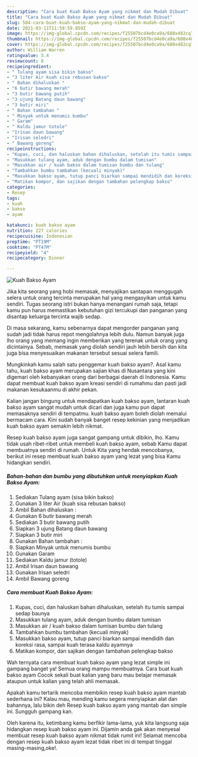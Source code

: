 ```yaml
---
description: "Cara buat Kuah Bakso Ayam yang nikmat dan Mudah Dibuat"
title: "Cara buat Kuah Bakso Ayam yang nikmat dan Mudah Dibuat"
slug: 584-cara-buat-kuah-bakso-ayam-yang-nikmat-dan-mudah-dibuat
date: 2021-03-11T11:59:59.859Z
image: https://img-global.cpcdn.com/recipes/f25507bcd4e0ca9a/680x482cq70/kuah-bakso-ayam-foto-resep-utama.jpg
thumbnail: https://img-global.cpcdn.com/recipes/f25507bcd4e0ca9a/680x482cq70/kuah-bakso-ayam-foto-resep-utama.jpg
cover: https://img-global.cpcdn.com/recipes/f25507bcd4e0ca9a/680x482cq70/kuah-bakso-ayam-foto-resep-utama.jpg
author: William Warren
ratingvalue: 3.4
reviewcount: 8
recipeingredient:
- " Tulang ayam sisa bikin bakso"
- "3 liter Air kuah sisa rebusan bakso"
- " Bahan dihaluskan "
- "6 butir bawang merah"
- "3 butir bawang putih"
- "3 ujung Batang daun bawang"
- "3 butir miri"
- " Bahan tambahan "
- " Minyak untuk menumis bumbu"
- " Garam"
- " Kaldu jamur totole"
- "Irisan daun bawang"
- "Irisan seledri"
- " Bawang goreng"
recipeinstructions:
- "Kupas, cuci, dan haluskan bahan dihaluskan, setelah itu tumis sampai sedap baunya"
- "Masukkan tulang ayam, aduk dengan bumbu dalam tumisan"
- "Masukkan air / kuah bakso dalam tumisan bumbu dan tulang"
- "Tambahkan bumbu tambahan (kecuali minyak)"
- "Masukkan bakso ayam, tutup panci biarkan sampai mendidih dan koreksi rasa, sampai kuah terasa kaldu ayamnya"
- "Matikan kompor, dan sajikan dengan tambahan pelengkap bakso"
categories:
- Resep
tags:
- kuah
- bakso
- ayam

katakunci: kuah bakso ayam 
nutrition: 227 calories
recipecuisine: Indonesian
preptime: "PT19M"
cooktime: "PT47M"
recipeyield: "4"
recipecategory: Dinner

---
```



![Kuah Bakso Ayam](https://img-global.cpcdn.com/recipes/f25507bcd4e0ca9a/680x482cq70/kuah-bakso-ayam-foto-resep-utama.jpg)

Jika kita seorang yang hobi memasak, menyajikan santapan menggugah selera untuk orang tercinta merupakan hal yang mengasyikan untuk kamu sendiri. Tugas seorang istri bukan hanya menangani rumah saja, tetapi kamu pun harus memastikan kebutuhan gizi tercukupi dan panganan yang disantap keluarga tercinta wajib sedap.

Di masa  sekarang, kamu sebenarnya dapat mengorder panganan yang sudah jadi tidak harus repot mengolahnya lebih dulu. Namun banyak juga lho orang yang memang ingin memberikan yang terenak untuk orang yang dicintainya. Sebab, memasak yang diolah sendiri jauh lebih bersih dan kita juga bisa menyesuaikan makanan tersebut sesuai selera famili. 



Mungkinkah kamu salah satu penggemar kuah bakso ayam?. Asal kamu tahu, kuah bakso ayam merupakan sajian khas di Nusantara yang kini digemari oleh kebanyakan orang dari berbagai daerah di Indonesia. Kamu dapat membuat kuah bakso ayam kreasi sendiri di rumahmu dan pasti jadi makanan kesukaanmu di akhir pekan.

Kalian jangan bingung untuk mendapatkan kuah bakso ayam, lantaran kuah bakso ayam sangat mudah untuk dicari dan juga kamu pun dapat memasaknya sendiri di tempatmu. kuah bakso ayam boleh diolah memalui bermacam cara. Kini sudah banyak banget resep kekinian yang menjadikan kuah bakso ayam semakin lebih nikmat.

Resep kuah bakso ayam juga sangat gampang untuk dibikin, lho. Kamu tidak usah ribet-ribet untuk membeli kuah bakso ayam, sebab Kamu dapat membuatnya sendiri di rumah. Untuk Kita yang hendak mencobanya, berikut ini resep membuat kuah bakso ayam yang lezat yang bisa Kamu hidangkan sendiri.

<!--inarticleads1-->

##### Bahan-bahan dan bumbu yang dibutuhkan untuk menyiapkan Kuah Bakso Ayam:

1. Sediakan  Tulang ayam (sisa bikin bakso)
1. Gunakan 3 liter Air (kuah sisa rebusan bakso)
1. Ambil  Bahan dihaluskan :
1. Gunakan 6 butir bawang merah
1. Sediakan 3 butir bawang putih
1. Siapkan 3 ujung Batang daun bawang
1. Siapkan 3 butir miri
1. Gunakan  Bahan tambahan :
1. Siapkan  Minyak untuk menumis bumbu
1. Gunakan  Garam
1. Sediakan  Kaldu jamur (totole)
1. Ambil Irisan daun bawang
1. Gunakan Irisan seledri
1. Ambil  Bawang goreng




<!--inarticleads2-->

##### Cara membuat Kuah Bakso Ayam:

1. Kupas, cuci, dan haluskan bahan dihaluskan, setelah itu tumis sampai sedap baunya
1. Masukkan tulang ayam, aduk dengan bumbu dalam tumisan
1. Masukkan air / kuah bakso dalam tumisan bumbu dan tulang
1. Tambahkan bumbu tambahan (kecuali minyak)
1. Masukkan bakso ayam, tutup panci biarkan sampai mendidih dan koreksi rasa, sampai kuah terasa kaldu ayamnya
1. Matikan kompor, dan sajikan dengan tambahan pelengkap bakso




Wah ternyata cara membuat kuah bakso ayam yang lezat simple ini gampang banget ya! Semua orang mampu membuatnya. Cara buat kuah bakso ayam Cocok sekali buat kalian yang baru mau belajar memasak ataupun untuk kalian yang telah ahli memasak.

Apakah kamu tertarik mencoba membikin resep kuah bakso ayam mantab sederhana ini? Kalau mau, mending kamu segera menyiapkan alat dan bahannya, lalu bikin deh Resep kuah bakso ayam yang mantab dan simple ini. Sungguh gampang kan. 

Oleh karena itu, ketimbang kamu berfikir lama-lama, yuk kita langsung saja hidangkan resep kuah bakso ayam ini. Dijamin anda gak akan menyesal membuat resep kuah bakso ayam nikmat tidak rumit ini! Selamat mencoba dengan resep kuah bakso ayam lezat tidak ribet ini di tempat tinggal masing-masing,oke!.

